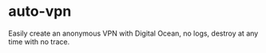 # auto-vpn
Easily create an anonymous VPN with Digital Ocean, no logs, destroy at any time with no trace.
